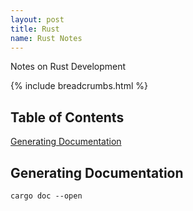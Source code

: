 ```yaml
---
layout: post
title: Rust
name: Rust Notes
---
```

Notes on Rust Development

{% include breadcrumbs.html %}

## Table of Contents

[Generating Documentation](#generating-documentation)

## Generating Documentation

`cargo doc --open`
